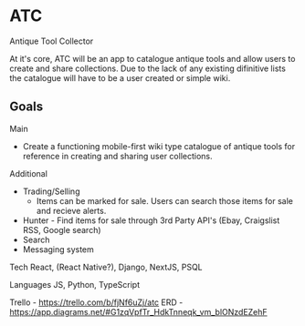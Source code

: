 # ATC
Antique Tool Collector

At it's core, ATC will be an app to catalogue antique tools and allow users to create and share collections.  Due to the lack of any existing difinitive lists the catalogue will have to be a user created or simple wiki.

## Goals

Main
- Create a functioning mobile-first wiki type catalogue of antique tools for reference in creating and sharing user collections.

Additional
- Trading/Selling
  - Items can be marked for sale.  Users can search those items for sale and recieve alerts.
- Hunter - Find items for sale through 3rd Party API's (Ebay, Craigslist RSS, Google search)
- Search
- Messaging system

Tech
React, (React Native?), Django, NextJS, PSQL

Languages
JS, Python, TypeScript

Trello - https://trello.com/b/fjNf6uZj/atc
ERD - https://app.diagrams.net/#G1zqVpfTr_HdkTnneqk_vm_blONzdEZehF

